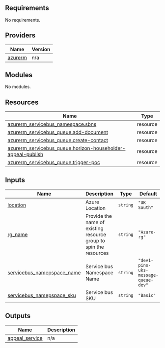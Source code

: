 <!-- BEGIN_TF_DOCS -->
## Requirements

No requirements.

## Providers

| Name | Version |
|------|---------|
| <a name="provider_azurerm"></a> [azurerm](#provider\_azurerm) | n/a |

## Modules

No modules.

## Resources

| Name | Type |
|------|------|
| [azurerm_servicebus_namespace.sbns](https://registry.terraform.io/providers/hashicorp/azurerm/latest/docs/resources/servicebus_namespace) | resource |
| [azurerm_servicebus_queue.add-document](https://registry.terraform.io/providers/hashicorp/azurerm/latest/docs/resources/servicebus_queue) | resource |
| [azurerm_servicebus_queue.create-contact](https://registry.terraform.io/providers/hashicorp/azurerm/latest/docs/resources/servicebus_queue) | resource |
| [azurerm_servicebus_queue.horizon-householder-appeal-publish](https://registry.terraform.io/providers/hashicorp/azurerm/latest/docs/resources/servicebus_queue) | resource |
| [azurerm_servicebus_queue.trigger-poc](https://registry.terraform.io/providers/hashicorp/azurerm/latest/docs/resources/servicebus_queue) | resource |

## Inputs

| Name | Description | Type | Default | Required |
|------|-------------|------|---------|:--------:|
| <a name="input_location"></a> [location](#input\_location) | Azure Location | `string` | `"UK South"` | no |
| <a name="input_rg_name"></a> [rg\_name](#input\_rg\_name) | Provide the name of existing resource group to spin the resources | `string` | `"Azure-rg"` | no |
| <a name="input_servicebus_namepspace_name"></a> [servicebus\_namepspace\_name](#input\_servicebus\_namepspace\_name) | Service bus Namespace Name | `string` | `"dev1-pins-uks-message-queue-dev"` | no |
| <a name="input_servicebus_namepspace_sku"></a> [servicebus\_namepspace\_sku](#input\_servicebus\_namepspace\_sku) | Service bus SKU | `string` | `"Basic"` | no |

## Outputs

| Name | Description |
|------|-------------|
| <a name="output_appeal_service"></a> [appeal\_service](#output\_appeal\_service) | n/a |
<!-- END_TF_DOCS -->